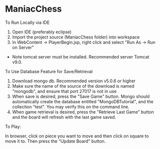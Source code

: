# ManiacChess

To Run Locally via IDE

1) Open IDE (preferably eclipse)
2) Import the project source (ManiacChess folder) into workspace
3) In WebContent -> PlayerBegin.jsp, right click and select "Run As -> Run on Server"

* Note tomcat server must be installed. Recommended server Tomcat v9.0.

To Use Database Feature for Save/Retrieval

1) Download mongo db. Recommended version v5.0.6 or higher
2) Make sure the name of the source of the download is named "mongodb", and 
   ensure that port 27017 is not in use
3) When save is desired, press the "Save Game" button. Mongo should
   automatically create the database entitled "MongoDBTutorial", and 
   the collection "test". You may verify this on the command line.
4) When game retrieval is desired, press the "Retrieve Last Game" button
   and the board will refresh with the last game saved.

To Play:

In browser, click on piece you want to move and then click on square to move it to. Then 
press the "Update Board" button.

